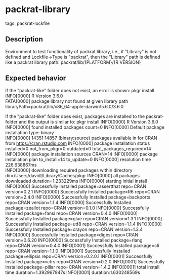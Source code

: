 # packrat-library
tags: packrat-lockfile

## Description

Environment to test functionality of packrat library, i.e., if  "Library" is not defined and Lockfile->Type is "packrat",
then the "Library" path is defined like a packrat library path:
   packrat/lib/{PLATFORM}/{R VERSION}

## Expected behavior

If the "packrat-like" folder does not exist, an error is shown:
pkgr install
INFO[0000] R Version 3.6.0                              
FATA[0000] package library not found at given library path  libraryPath=packrat/lib/x86_64-apple-darwin15.6.0/3.6.0


If the "packrat-like" folder does exist, packages are installed to the packrat-folder and the output is similar to:
pkgr install
INFO[0000] R Version 3.6.0                              
INFO[0000] found installed packages                      count=0
INFO[0000] Default package installation type:  binary   
INFO[0000] 14351:14857 (binary:source) packages available in for CRAN from https://cran.rstudio.com
INFO[0000] package installation status                   installed=0 not_from_pkgr=0 outdated=0 total_packages_required=14
INFO[0000] package installation sources                  CRAN=14
INFO[0000] package installation plan                     to_install=14 to_update=0
INFO[0000] resolution time 226.638867ms                 
INFO[0000] downloading required packages within directory   dir=/Users/davidl/Library/Caches/pkgr
INFO[0000] all packages downloaded                       duration=1.233229ms
INFO[0000] starting initial install                     
INFO[0000] Successfully Installed                        package=assertthat repo=CRAN version=0.2.1
INFO[0000] Successfully Installed                        package=R6 repo=CRAN version=2.4.0
INFO[0000] Successfully Installed                        package=backports repo=CRAN version=1.1.4
INFO[0000] Successfully Installed                        package=zeallot repo=CRAN version=0.1.0
INFO[0000] Successfully Installed                        package=fansi repo=CRAN version=0.4.0
INFO[0000] Successfully Installed                        package=glue repo=CRAN version=1.3.1
INFO[0000] Successfully Installed                        package=utf8 repo=CRAN version=1.1.4
INFO[0000] Successfully Installed                        package=crayon repo=CRAN version=1.3.4
INFO[0000] Successfully Installed                        package=digest repo=CRAN version=0.6.20
INFO[0000] Successfully Installed                        package=rlang repo=CRAN version=0.4.0
INFO[0001] Successfully Installed                        package=cli repo=CRAN version=1.1.0
INFO[0001] Successfully Installed                        package=ellipsis repo=CRAN version=0.2.0.1
INFO[0001] Successfully Installed                        package=vctrs repo=CRAN version=0.2.0
INFO[0001] Successfully Installed                        package=pillar repo=CRAN version=1.4.2
INFO[0001] total install time                            duration=1.392967947s
INFO[0001] duration:1.630248569s                        
